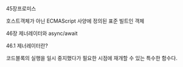 45장프로미스

호스트객체가 아닌 ECMAScript 사양에 정의된 표준 빌트인 객체

46장 제너레이터와 async/await 

46.1 제너레이터란?

코드블록의 실행을 일시 중지했다가 필요한 시점에 재개할 수 있는 특수한 함수다.